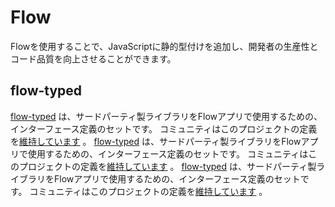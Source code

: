 # Flow

<p class="description">Flowを使用することで、JavaScriptに静的型付けを追加し、開発者の生産性とコード品質を向上させることができます。</p>

## flow-typed

[flow-typed](https://github.com/flowtype/flow-typed) は、サードパーティ製ライブラリをFlowアプリで使用するための、インターフェース定義のセットです。 コミュニティはこのプロジェクトの定義を[維持しています](https://github.com/flow-typed/flow-typed/tree/master/definitions/npm/%40material-ui) 。 [flow-typed](https://github.com/flowtype/flow-typed) は、サードパーティ製ライブラリをFlowアプリで使用するための、インターフェース定義のセットです。 コミュニティはこのプロジェクトの定義を[維持しています](https://github.com/flow-typed/flow-typed/tree/master/definitions/npm/%40material-ui) 。 [flow-typed](https://github.com/flowtype/flow-typed) は、サードパーティ製ライブラリをFlowアプリで使用するための、インターフェース定義のセットです。 コミュニティはこのプロジェクトの定義を[維持しています](https://github.com/flow-typed/flow-typed/tree/master/definitions/npm/%40material-ui) 。